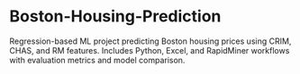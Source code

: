 # Boston-Housing-Prediction
Regression-based ML project predicting Boston housing prices using CRIM, CHAS, and RM features. Includes Python, Excel, and RapidMiner workflows with evaluation metrics and model comparison.
